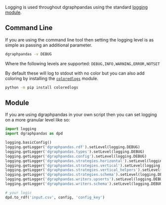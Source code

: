 
Logging is used throughout dgraphpandas using the standard [logging module](https://docs.python.org/3/library/logging.html).

## Command Line

If you are using the command line tool then setting the logging level is as simple as passing an additional parameter.

```sh
dgraphpandas -v DEBUG
```

Where the following levels are supported: `DEBUG,INFO,WARNING,ERROR,NOTSET`

By default these will log to stdout with no color but you can also add coloring by installing the [`coloredlogs`](https://pypi.org/project/coloredlogs/) module.

```sh
python -m pip install coloredlogs
```

## Module

If you are using dgraphpandas in your own script then you can set logging on a more granular level like so:

```py
import logging
import dgraphpandas as dpd

logging.basicConfig()
logging.getLogger('dgraphpandas.rdf').setLevel(logging.DEBUG)
logging.getLogger('dgraphpandas.types').setLevel(logging.DEBUG)
logging.getLogger('dgraphpandas.config').setLevel(logging.DEBUG)
logging.getLogger('dgraphpandas.strategies.horizontal').setLevel(logging.DEBUG)
logging.getLogger('dgraphpandas.strategies.vertical').setLevel(logging.DEBUG)
logging.getLogger('dgraphpandas.strategies.vertical_helpers').setLevel(logging.DEBUG)
logging.getLogger('dgraphpandas.strategies.schema').setLevel(logging.DEBUG)
logging.getLogger('dgraphpandas.writers.upserts').setLevel(logging.DEBUG)
logging.getLogger('dgraphpandas.writers.schema').setLevel(logging.DEBUG)

# your logic
dpd.to_rdf('input.csv', config, 'config_key')
```

